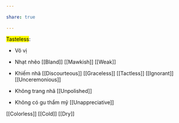 ---  
share: true  
---  
<mark class="hltr-grey-gainsboro">Tasteless</mark>:  
- Vô vị   
- Nhạt nhẽo [[Bland]] [[Mawkish]] [[Weak]]  
- Khiếm nhã [[Discourteous]] [[Graceless]] [[Tactless]] [[Ignorant]] [[Unceremonious]]  
- Không trang nhã [[Unpolished]]  
- Không có gu thẩm mỹ [[Unappreciative]]  
[[Colorless]] [[Cold]] [[Dry]]